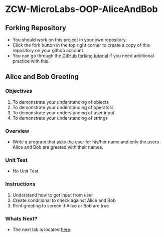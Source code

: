 # ZCW-MicroLabs-OOP-AliceAndBob

## Forking Repository
* You should work on this project in your own repository.
* Click the fork button in the top right corner to create a copy of this repository on your github account.
* You can go through the [GitHub forking tutorial](https://help.github.com/articles/fork-a-repo/) if you need additional practice with this.


## Alice and Bob Greeting

### Objectives

1. To demonstrate your understanding of objects
2. To demonstrate your understanding of operators
3. To demonstrate your understanding of user input
4. To demonstrate your understanding of strings


### Overview

* Write a program that asks the user for his/her name and only the users Alice and Bob are greeted with their names.

### Unit Test

* No Unit Test

### Instructions

1. Understand how to get input from user
2. Create conditional to check against Alice and Bob
3. Print greeting to screen if Alice or Bob are true

### Whats Next?
* The next lab is located [here](https://github.com/Zipcoder/ZCW-MicroLabs-OOP-TooLargeTooSmall).

